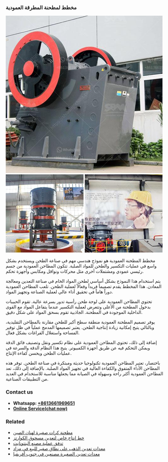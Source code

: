 <h3>مخطط لمطحنة المطرقة العمودية</h3><img src='1701853394.jpg' alt=''><p>مخطط المطحنة العمودية هو نموذج هندسي مهم في صناعة الطحن ويستخدم بشكل واسع في عمليات التكسير والطحن للمواد الصلبة. تتكون المطاحن العمودية من جسم رئيسي عمودي ومشتملات أخرى مثل محركات ونواقل ومكابس وأجهزة تحكم.</p><p>يتم استخدام هذا النموذج بشكل أساسي لطحن المواد الخام في صناعة التعدين ومعالجة المعادن. هذا المخطط يقدم تصميماً فريداً وفعالاً لعملية الطحن. تلعب المطاحن العمودية دوراً هاماً في تحقيق أداء عالي لعملية الصناعة وتجهيز المواد.</p><p>تحتوي المطاحن العمودية على لوحة طحن رأسية تدور بسرعة عالية. تقوم الحبيبات بدخول المطحنة من الأعلى وتتعرض لعملية التكسير عندما يتفاعل المواد مع القوى الداخلية الموجودة في المطحنة. الجاذبية تقوم بسحق المواد على شكل دقيق.</p><p>يوفر تصميم المطحنة العمودية منطقة سطح أكبر للطحن مقارنة بالمطاحن التقليدية، وبالتالي يتيح إمكانية زيادة إنتاجية الطحن. يعتبر تصميمها المدمج عملياً في ظل توفير المساحة واستغلال الفراغات بشكل فعال.</p><p>إضافة إلى ذلك، تحتوي المطاحن العمودية على نظام تكسير ونقل وتصنيف فائق الدقة ويمكن التحكم فيه عن طريق أجهزة الكمبيوتر. يتيح هذا النظام الدقة والسرعة في عمليات الطحن ويحسن كفاءة الإنتاج.</p><p>باختصار، تعتبر المطاحن العمودية تكنولوجيا حديثة ومبتكرة في صناعة الطحن. توفر هذه المطاحن الأداء المتفوق والكفاءة العالية في تجهيز المواد الصلبة. بالإضافة إلى ذلك، تعد المطاحن العمودية أكثر راحة وسهولة في الصيانة مما يجعلها مناسبة للاستخدام في العديد من التطبيقات الصناعية.</p><h3>Contact us</h3><ul><li><strong>Whatsapp:&nbsp;<a href="https://wa.me/8613661969651">+8613661969651</a></strong></li><li><a href="https://swt.shibang-china.com/?git&amp;zhl&amp;مخطط لمطحنة المطرقة العمودية"><strong>Online Service(chat now)</strong></a></li></ul><h3>Related</h3><ul><li><a href='مطحنة كرات صغيرة لهنان الصين.md'>مطحنة كرات صغيرة لهنان الصين</a></li><li><a href='خط إنتاج خاص لتعدين مسحوق الكوارتز.md'>خط إنتاج خاص لتعدين مسحوق الكوارتز</a></li><li><a href='تدفق عملية مصنع البنتونايت.md'>تدفق عملية مصنع البنتونايت</a></li><li><a href='معدات تعدين الذهب على نطاق صغير للبيع في مزاد.md'>معدات تعدين الذهب على نطاق صغير للبيع في مزاد</a></li><li><a href='معدات تعدين الصغيرة مصنعين في جنوب أفريقيا.md'>معدات تعدين الصغيرة مصنعين في جنوب أفريقيا</a></li></ul>